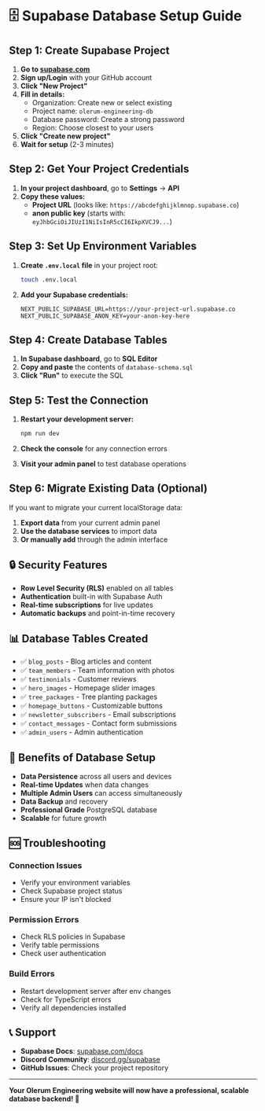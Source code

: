 # 🗄️ Supabase Database Setup Guide

## **Step 1: Create Supabase Project**

1. **Go to [supabase.com](https://supabase.com)**
2. **Sign up/Login** with your GitHub account
3. **Click "New Project"**
4. **Fill in details:**
   - Organization: Create new or select existing
   - Project name: `olerum-engineering-db`
   - Database password: Create a strong password
   - Region: Choose closest to your users
5. **Click "Create new project"**
6. **Wait for setup** (2-3 minutes)

## **Step 2: Get Your Project Credentials**

1. **In your project dashboard**, go to **Settings** → **API**
2. **Copy these values:**
   - **Project URL** (looks like: `https://abcdefghijklmnop.supabase.co`)
   - **anon public key** (starts with: `eyJhbGciOiJIUzI1NiIsInR5cCI6IkpXVCJ9...`)

## **Step 3: Set Up Environment Variables**

1. **Create `.env.local` file** in your project root:
   ```bash
   touch .env.local
   ```

2. **Add your Supabase credentials:**
   ```env
   NEXT_PUBLIC_SUPABASE_URL=https://your-project-url.supabase.co
   NEXT_PUBLIC_SUPABASE_ANON_KEY=your-anon-key-here
   ```

## **Step 4: Create Database Tables**

1. **In Supabase dashboard**, go to **SQL Editor**
2. **Copy and paste** the contents of `database-schema.sql`
3. **Click "Run"** to execute the SQL

## **Step 5: Test the Connection**

1. **Restart your development server:**
   ```bash
   npm run dev
   ```

2. **Check the console** for any connection errors
3. **Visit your admin panel** to test database operations

## **Step 6: Migrate Existing Data (Optional)**

If you want to migrate your current localStorage data:

1. **Export data** from your current admin panel
2. **Use the database services** to import data
3. **Or manually add** through the admin interface

## **🔒 Security Features**

- **Row Level Security (RLS)** enabled on all tables
- **Authentication** built-in with Supabase Auth
- **Real-time subscriptions** for live updates
- **Automatic backups** and point-in-time recovery

## **📊 Database Tables Created**

- ✅ `blog_posts` - Blog articles and content
- ✅ `team_members` - Team information with photos
- ✅ `testimonials` - Customer reviews
- ✅ `hero_images` - Homepage slider images
- ✅ `tree_packages` - Tree planting packages
- ✅ `homepage_buttons` - Customizable buttons
- ✅ `newsletter_subscribers` - Email subscriptions
- ✅ `contact_messages` - Contact form submissions
- ✅ `admin_users` - Admin authentication

## **🚀 Benefits of Database Setup**

- **Data Persistence** across all users and devices
- **Real-time Updates** when data changes
- **Multiple Admin Users** can access simultaneously
- **Data Backup** and recovery
- **Professional Grade** PostgreSQL database
- **Scalable** for future growth

## **🆘 Troubleshooting**

### **Connection Issues**
- Verify your environment variables
- Check Supabase project status
- Ensure your IP isn't blocked

### **Permission Errors**
- Check RLS policies in Supabase
- Verify table permissions
- Check user authentication

### **Build Errors**
- Restart development server after env changes
- Check for TypeScript errors
- Verify all dependencies installed

## **📞 Support**

- **Supabase Docs**: [supabase.com/docs](https://supabase.com/docs)
- **Discord Community**: [discord.gg/supabase](https://discord.gg/supabase)
- **GitHub Issues**: Check your project repository

---

**Your Olerum Engineering website will now have a professional, scalable database backend! 🎉** 